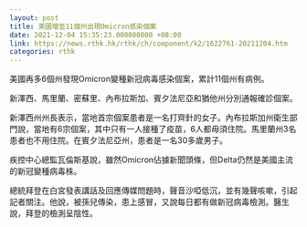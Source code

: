 ```yaml
---
layout: post
title: 美國增至11個州出現Omicron感染個案
date: 2021-12-04 15:35:23.000000000 +08:00
link: https://news.rthk.hk/rthk/ch/component/k2/1622761-20211204.htm
categories: rthk
---
```


美國再多6個州發現Omicron變種新冠病毒感染個案，累計11個州有病例。

新澤西、馬里蘭、密蘇里、內布拉斯加、賓夕法尼亞和猶他州分別通報確診個案。

新澤西州州長表示，當地首宗個案患者是一名打齊針的女子。內布拉斯加州衛生部門說，當地有6宗個案，其中只有一人接種了疫苗，6人都毋須住院。馬里蘭州3名患者也不用住院。在賓夕法尼亞州，患者是一名30多歲男子。

疾控中心總監瓦倫斯基說，雖然Omicron佔據新聞頭條，但Delta仍然是美國主流的新冠變種病毒株。

總統拜登在白宮發表講話及回應傳媒問題時，聲音沙啞低沉，並有幾聲咳嗽，引起記者關注。他說，被孫兒傳染，患上感冒，又說每日都有做新冠病毒檢測。醫生說，拜登的檢測呈陰性。
